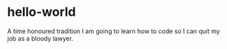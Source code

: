 # hello-world
A time honoured tradition
I am going to learn how to code so I can quit my job as a bloody lawyer.
